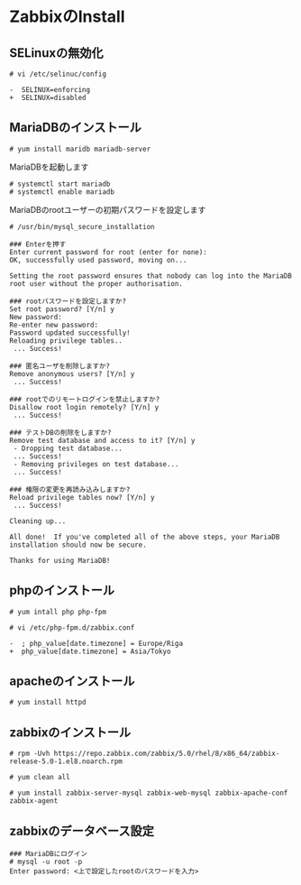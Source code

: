 # ZabbixのInstall
## SELinuxの無効化
```
# vi /etc/selinuc/config
```
```
-  SELINUX=enforcing
+  SELINUX=disabled
```
## MariaDBのインストール
```
# yum install maridb mariadb-server
```
MariaDBを起動します
```
# systemctl start mariadb
# systemctl enable mariadb
```
MariaDBのrootユーザーの初期パスワードを設定します
```
# /usr/bin/mysql_secure_installation
```
```
### Enterを押す
Enter current password for root (enter for none):
OK, successfully used password, moving on...

Setting the root password ensures that nobody can log into the MariaDB
root user without the proper authorisation.

### rootパスワードを設定しますか?
Set root password? [Y/n] y
New password:
Re-enter new password:
Password updated successfully!
Reloading privilege tables..
 ... Success!

### 匿名ユーザを削除しますか?
Remove anonymous users? [Y/n] y
 ... Success!

### rootでのリモートログインを禁止しますか?
Disallow root login remotely? [Y/n] y
 ... Success!

### テストDBの削除をしますか?
Remove test database and access to it? [Y/n] y
 - Dropping test database...
 ... Success!
 - Removing privileges on test database...
 ... Success!

### 権限の変更を再読み込みしますか?
Reload privilege tables now? [Y/n] y
 ... Success!

Cleaning up...

All done!  If you've completed all of the above steps, your MariaDB
installation should now be secure.

Thanks for using MariaDB!
```
## phpのインストール
```
# yum intall php php-fpm
```
```
# vi /etc/php-fpm.d/zabbix.conf
```
```
-  ; php_value[date.timezone] = Europe/Riga
+  php_value[date.timezone] = Asia/Tokyo
```
## apacheのインストール
```
# yum install httpd
```
## zabbixのインストール
```
# rpm -Uvh https://repo.zabbix.com/zabbix/5.0/rhel/8/x86_64/zabbix-release-5.0-1.el8.noarch.rpm
```
```
# yum clean all
```
```
# yum install zabbix-server-mysql zabbix-web-mysql zabbix-apache-conf zabbix-agent
```
## zabbixのデータベース設定
```
### MariaDBにログイン
# mysql -u root -p
Enter password: <上で設定したrootのパスワードを入力>
```
